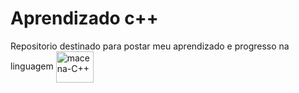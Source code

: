 # Aprendizado c++
<h>
 Repositorio destinado para postar meu aprendizado e progresso na linguagem <img align="center" alt="macena-C++" height="50" width="60" src="https://cdn.jsdelivr.net/gh/devicons/devicon/icons/cplusplus/cplusplus-original.svg">
